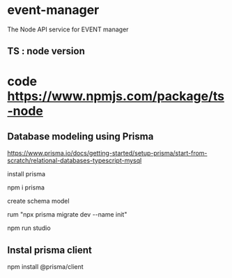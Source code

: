 # event-manager

The Node API service for EVENT manager

## TS : node version

# code https://www.npmjs.com/package/ts-node

## Database modeling using Prisma

https://www.prisma.io/docs/getting-started/setup-prisma/start-from-scratch/relational-databases-typescript-mysql

install prisma

npm i prisma

create schema model

rum "npx prisma migrate dev --name init"

npm run studio

## Instal prisma client

npm install @prisma/client
